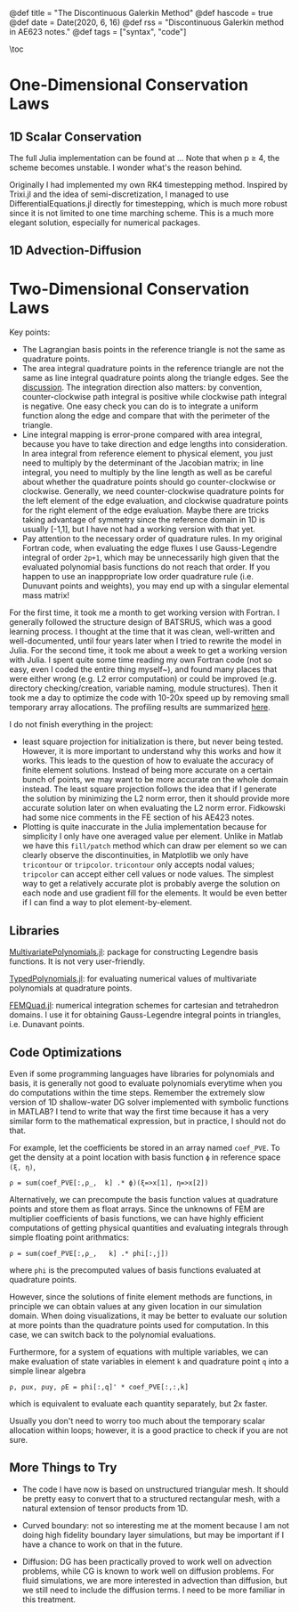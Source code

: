 @def title = "The Discontinuous Galerkin Method"
@def hascode = true
@def date = Date(2020, 6, 16)
@def rss = "Discontinuous Galerkin method in AE623 notes."
@def tags = ["syntax", "code"]

\toc

# One-Dimensional Conservation Laws

## 1D Scalar Conservation

The full Julia implementation can be found at ...
Note that when p ≥ 4, the scheme becomes unstable. I wonder what's the reason behind.

Originally I had implemented my own RK4 timestepping method. Inspired by Trixi.jl and the idea of semi-discretization, I managed to use DifferentialEquations.jl directly for timestepping, which is much more robust since it is not limited to one time marching scheme. This is a much more elegant solution, especially for numerical packages.

## 1D Advection-Diffusion


# Two-Dimensional Conservation Laws

Key points:
* The Lagrangian basis points in the reference triangle is not the same as quadrature points.
* The area integral quadrature points in the reference triangle are not the same as line integral quadrature points along the triangle edges. See the [discussion](https://scicomp.stackexchange.com/questions/27441/line-integral-along-the-edge-of-an-isoparametrically-mapped-triangle). The integration direction also matters: by convention, counter-clockwise path integral is positive while clockwise path integral is negative. One easy check you can do is to integrate a uniform function along the edge and compare that with the perimeter of the triangle.
* Line integral mapping is error-prone compared with area integral, because you have to take direction and edge lengths into consideration. In area integral from reference element to physical element, you just need to multiply by the determinant of the Jacobian matrix; in line integral, you need to multiply by the line length as well as be careful about whether the quadrature points should go counter-clockwise or clockwise. Generally, we need counter-clockwise quadrature points for the left element of the edge evaluation, and clockwise quadrature points for the right element of the edge evaluation. Maybe there are tricks taking advantage of symmetry since the reference domain in 1D is usually [-1,1], but I have not had a working version with that yet.
* Pay attention to the necessary order of quadrature rules. In my original Fortran code, when evaluating the edge fluxes I use Gauss-Legendre integral of order `2p+1`, which may be unnecessarily high given that the evaluated polynomial basis functions do not reach that order. If you happen to use an inapppropriate low order quadrature rule (i.e. Dunuvant points and weights), you may end up with a singular elemental mass matrix!

For the first time, it took me a month to get working version with Fortran. I generally followed the structure design of BATSRUS, which was a good learning process. I thought at the time that it was clean, well-written and well-documented, until four years later when I tried to rewrite the model in Julia. For the second time, it took me about a week to get a working version with Julia. I spent quite some time reading my own Fortran code (not so easy, even I coded the entire thing myself~), and found many places that were either wrong (e.g. L2 error computation) or could be improved (e.g. directory checking/creation, variable naming, module structures). Then it took me a day to optimize the code with 10-20x speed up by removing small temporary array allocations.
The profiling results are summarized [here](https://github.com/henry2004y/CFD/issues/1).

I do not finish everything in the project:
* least square projection for initialization is there, but never being tested. However, it is more important to understand why this works and how it works. This leads to the question of how to evaluate the accuracy of finite element solutions. Instead of being more accurate on a certain bunch of points, we may want to be more accurate on the whole domain instead. The least square projection follows the idea that if I generate the solution by minimizing the L2 norm error, then it should provide more accurate solution later on when evaluating the L2 norm error. Fidkowski had some nice comments in the FE section of his AE423 notes.
* Plotting is quite inaccurate in the Julia implementation because for simplicity I only have one averaged value per element. Unlike in Matlab we have this `fill/patch` method which can draw per element so we can clearly observe the discontinuities, in Matplotlib we only have `tricontour` or `tripcolor`. `tricontour` only accepts nodal values; `tripcolor` can accept either cell values or node values. The simplest way to get a relatively accurate plot is probably averge the solution on each node and use gradient fill for the elements. It would be even better if I can find a way to plot element-by-element.

## Libraries

[MultivariatePolynomials.jl](https://github.com/JuliaAlgebra/MultivariatePolynomials.jl): package for constructing Legendre basis functions. It is not very user-friendly.

[TypedPolynomials.jl](https://github.com/JuliaAlgebra/TypedPolynomials.jl): for evaluating numerical values of multivariate polynomials at quadrature points.

[FEMQuad.jl](https://github.com/JuliaFEM/FEMQuad.jl): numerical integration schemes for cartesian and tetrahedron domains. I use it for obtaining Gauss-Legendre integral points in triangles, i.e. Dunavant points.

## Code Optimizations

Even if some programming languages have libraries for polynomials and basis, it is generally not good to evaluate polynomials everytime when you do computations within the time steps. Remember the extremely slow version of 1D shallow-water DG solver implemented with symbolic functions in MATLAB? I tend to write that way the first time because it has a very similar form to the mathematical expression, but in practice, I should not do that.

For example, let the coefficients be stored in an array named `coef_PVE`. To get the density at a point location with basis function `ϕ` in reference space `(ξ, η)`,
```
ρ = sum(coef_PVE[:,ρ_,  k] .* ϕ)(ξ=>x[1], η=>x[2])
```

Alternatively, we can precompute the basis function values at quadrature points and store them as float arrays. Since the unknowns of FEM are multiplier coefficients of basis functions, we can have highly efficient computations of getting physical quantities and evaluating integrals through simple floating point arithmatics:
```
ρ = sum(coef_PVE[:,ρ_,   k] .* phi[:,j])
```
where `phi` is the precomputed values of basis functions evaluated at quadrature points.

However, since the solutions of finite element methods are functions, in principle we can obtain values at any given location in our simulation domain. When doing visualizations, it may be better to evaluate our solution at more points than the quadrature points used for computation. In this case, we can switch back to the polynomial evaluations.

Furthermore, for a system of equations with multiple variables, we can make evaluation of state variables in element `k` and quadrature point `q` into a simple linear algebra
```
ρ, ρux, ρuy, ρE = phi[:,q]' * coef_PVE[:,:,k]
```
which is equivalent to evaluate each quantity separately, but 2x faster.

Usually you don't need to worry too much about the temporary scalar allocation within loops; however, it is a good practice to check if you are not sure.

## More Things to Try

* The code I have now is based on unstructured triangular mesh. It should be pretty easy to convert that to a structured rectangular mesh, with a natural extension of tensor products from 1D.

* Curved boundary: not so interesting me at the moment because I am not doing high fidelity boundary layer simulations, but may be important if I have a chance to work on that in the future.

* Diffusion: DG has been practically proved to work well on advection problems, while CG is known to work well on diffusion problems. For fluid simulations, we are more interested in advection than diffusion, but we still need to include the diffusion terms. I need to be more familiar in this treatment.